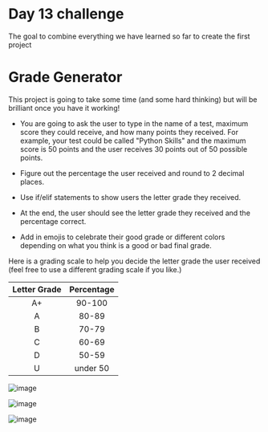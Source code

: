 # Day 13 challenge

The goal to combine everything we have learned so far to create the first project

# Grade Generator

 This project is going to take some time (and some hard thinking) but will be brilliant once you have it working!

- You are going to ask the user to type in the name of a test, maximum score they could receive, and how many points they received. For example, your test could be called "Python Skills" and the maximum score is 50 points and the user receives 30 points out of 50 possible points.
- Figure out the percentage the user received and round to 2 decimal places.
- Use if/elif statements to show users the letter grade they received.
- At the end, the user should see the letter grade they received and the percentage correct.

- Add in emojis to celebrate their good grade or different colors depending on what you think is a good or bad final grade.

 

Here is a grading scale to help you decide the letter grade the user received (feel free to use a different grading scale if you like.)

| Letter Grade | Percentage |
| :-----: | :------: |
| A+ |	90-100 |
| A  |	80-89 |
| B  |	70-79 |
| C  |	60-69 |
| D  |	50-59 |
| U  |	under 50 |

![image](https://user-images.githubusercontent.com/96468875/222719336-82160290-2dd6-4ba5-8e2d-0a050814afe8.png)

![image](https://user-images.githubusercontent.com/96468875/222719470-aceb4030-527f-4238-a3d5-4b2943e0dafd.png)

![image](https://user-images.githubusercontent.com/96468875/222719689-9bd64f4c-cdeb-48ad-a9b3-3f6b5fea0d8c.png)
